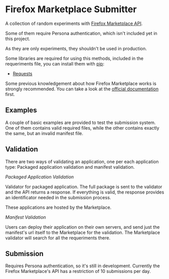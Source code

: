 Firefox Marketplace Submitter
=============================

A collection of random experiments with
[Firefox Marketplace API](https://firefox-marketplace-api.readthedocs.org/en/latest/).

Some of them require Persona authentication, which isn't included yet in
this project.

As they are only experiments, they shouldn't be used in production.

Some libraries are required for using this methods, included in the
requeriments file, you can install them with [pip](https://pypi.python.org/pypi/pip):
* [Requests](http://docs.python-requests.org/en/latest/)


Some previous knowledgement about how Firefox Marketplace works is strongly
recommended. You can take a look at the
[official documentation](https://marketplace.firefox.com/developers/) first.

Examples
---------

A couple of basic examples are provided to test the submission system.
One of them contains valid required files, while the other contains exactly the
same, but an invalid manifest file.

Validation
-----------
There are two ways of validating an application, one per each application type:
Packaged application validation and manifest validation.

*Packaged Application Validation*

Validator for packaged application. The full package is sent to the validator
and the API returns a response. If everything is valid, the response provides
an identificator needed in the submission process.

These applications are hosted by the Marketplace.

*Manifest Validation*

Users can deploy their application on their own servers, and send just the
manifest's url itself to the Marketplace for the validation. The Marketplace
validator will search for all the requeriments there.

Submission
------------
Requires Persona authentication, so it's still in development. Currently the
Firefox Marketplace's API has a restriction of 10 submissions per day.